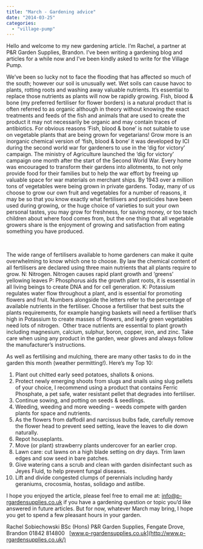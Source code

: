 ```yaml
---
title: "March - Gardening advice"
date: "2014-03-25"
categories: 
  - "village-pump"
---
```


Hello and welcome to my new gardening article. I’m Rachel, a partner at P&R Garden Supplies, Brandon. I’ve been writing a gardening blog and articles for a while now and I’ve been kindly asked to write for the Village Pump.

We’ve been so lucky not to face the flooding that has affected so much of the south; however our soil is unusually wet. Wet soils can cause havoc to plants, rotting roots and washing away valuable nutrients. It’s essential to replace those nutrients as plants will now be rapidly growing. Fish, blood & bone (my preferred fertiliser for flower borders) is a natural product that is often referred to as organic although in theory without knowing the exact treatments and feeds of the fish and animals that are used to create the product it may not necessarily be organic and may contain traces of antibiotics. For obvious reasons ‘Fish, blood & bone’ is not suitable to use on vegetable plants that are being grown for vegetarians! Grow more is an inorganic chemical version of ‘fish, blood & bone’ it was developed by ICI during the second world war for gardeners to use in the ‘dig for victory’ campaign. The ministry of Agriculture launched the ‘dig for victory’ campaign one month after the start of the Second World War. Every home was encouraged to transform their gardens into allotments, to not only provide food for their families but to help the war effort by freeing up valuable space for war materials on merchant ships. By 1943 over a million tons of vegetables were being grown in private gardens. Today, many of us choose to grow our own fruit and vegetables for a number of reasons, it may be so that you know exactly what fertilisers and pesticides have been used during growing, or the huge choice of varieties to suit your own personal tastes, you may grow for freshness, for saving money, or too teach children about where food comes from, but the one thing that all vegetable growers share is the enjoyment of growing and satisfaction from eating something you have produced.

 

The wide range of fertilisers available to home gardeners can make it quite overwhelming to know which one to choose. By law the chemical content of all fertilisers are declared using three main nutrients that all plants require to grow. N: Nitrogen. Nitrogen causes rapid plant growth and ‘greens’ yellowing leaves P: Phosphorus aids the growth plant roots, it is essential in all living beings to create DNA and for cell generation. K: Potassium regulates water flow throughout a plant, and is essential for promoting flowers and fruit. Numbers alongside the letters refer to the percentage of available nutrients in the fertiliser. Choose a fertiliser that best suits the plants requirements, for example hanging baskets will need a fertiliser that’s high in Potassium to create masses of flowers, and leafy green vegetables need lots of nitrogen.  Other trace nutrients are essential to plant growth including magnesium, calcium, sulphur, boron, copper, iron, and zinc. Take care when using any product in the garden, wear gloves and always follow the manufacturer’s instructions.

As well as fertilising and mulching, there are many other tasks to do in the garden this month (weather permitting!). Here’s my Top 10:

1. Plant out chitted early seed potatoes, shallots & onions.
2. Protect newly emerging shoots from slugs and snails using slug pellets of your choice, I recommend using a product that contains Ferric Phosphate, a pet safe, water resistant pellet that degrades into fertiliser.
3. Continue sowing, and potting on seeds & seedlings.
4. Weeding, weeding and more weeding – weeds compete with garden plants for space and nutrients.
5. As the flowers from daffodil and narcissus bulbs fade, carefully remove the flower head to prevent seed setting, leave the leaves to die down naturally.
6. Repot houseplants.
7. Move (or plant) strawberry plants undercover for an earlier crop.
8. Lawn care: cut lawns on a high blade setting on dry days. Trim lawn edges and sow seed in bare patches.
9. Give watering cans a scrub and clean with garden disinfectant such as Jeyes Fluid, to help prevent fungal diseases.
10. Lift and divide congested clumps of perennials including hardy geraniums, crocosmia, hostas, solidago and astilbe.

I hope you enjoyed the article, please feel free to email me at: [info@p-rgardensupplies.co.uk](mailto:info@p-rgardensupplies.co.uk) if you have a gardening question or topic you’d like answered in future articles. But for now, whatever March may bring, I hope you get to spend a few pleasant hours in your garden.

Rachel Sobiechowski BSc (Hons) P&R Garden Supplies, Fengate Drove, Brandon 01842 814800   [www.p-rgardensupplies.co.uk](http://www.p-rgardensupplies.co.uk/)
